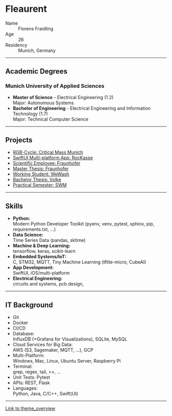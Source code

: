 # Fleaurent

<dl>
<dt>Name</dt>
<dd>Florens Fraidling</dd>
<dt>Age</dt>
<dd>26</dd>
<dt>Residency</dt>
<dd>Munich, Germany</dd>
</dl>

---
## Academic Degrees
### Munich University of Applied Sciences   
- **Master of Science** - Electrical Engineering (1.2)  
Major: Autonomous Systems  
- **Bachelor of Engineering** - Electrical Engineering and Information Technology (1.7)  
Major: Technical Computer Science  


---
## Projects
- [RGB-Cycle: Critical Mass Munich](https://github.com/Fleaurent/RGB_Cycle)  
- [SwiftUI Multi-platform App: RocKasse](./rocKasse.html)  
- [Scientific Employee: Fraunhofer](./fraunhofer2.html)  
- [Master Thesis: Fraunhofer](./fraunhofer1.html)  
- [Working Student: WeWash](./wewash.html)  
- [Bachelor Thesis: Volke](./volke.html)  
- [Practical Semester: SWM](./swm.html)  


---
## Skills

- **Python:**  
  Modern Python Developer Toolkit (pyenv, venv, pytest, sphinx, pip, requirements.txt, ...)
- **Data Science:**  
  Time Series Data (pandas, sktime)  
- **Machine & Deep Learning:**  
  tensorflow, keras, scikit-learn  
- **Embedded Systems/IoT:**  
  C, STM32, MQTT, Tiny Machine Learning (tflite-micro, CubeAI)  
- **App Development:**  
  SwiftUI, iOS/multi-platform  
- **Electrical Engineering:**  
  circuits and systems, pcb design,

---
## IT Background
- Git
- Docker
- CI/CD
- Database:  
  InfluxDB (+Grafana for Visualizations), SQLite, MySQL 
- Cloud Services for Big Data:  
  AWS (S3, Sagemaker, MQTT, ...), GCP  
- Multi-Platform:  
  Windows, Mac, Linux, Ubuntu Server, Raspberry Pi  
- Terminal:  
  grep, regex, tail, >>, ...
- Unit Tests: Pytest
- APIs: REST, Flask  
- Languages:  
  Python, Java, C/C++, Swift(UI)  


---
[Link to theme_overview](./theme_overview.html)  
